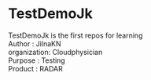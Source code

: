 # TestDemoJk
TestDemoJk is the first repos for learning
<br>Author : JilnaKN
<br>organization: Cloudphysician
<br>Purpose : Testing
<br>Product : RADAR
